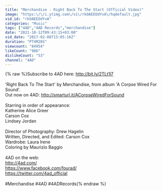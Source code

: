 ```yaml
---
title: "Merchandise - Right Back To The Start (Official Video)"
image: "https:\/\/i.ytimg.com\/vi\/rkOAEEOdYvA\/hqdefault.jpg"
vid_id: "rkOAEEOdYvA"
categories: "Music"
tags: ["4AD","4AD Records","merchandise"]
date: "2021-10-12T09:43:15+03:00"
vid_date: "2017-02-08T15:05:16Z"
duration: "PT4M20S"
viewcount: "84954"
likeCount: "986"
dislikeCount: "53"
channel: "4AD"
---
```

{% raw %}Subscribe to 4AD here: <a rel="nofollow" target="blank" href="http://bit.ly/2TLt1l7">http://bit.ly/2TLt1l7</a> <br /><br />'Right Back To The Start' by Merchandise, from album 'A Corpse Wired For Sound'.  <br />Out now on 4AD: <a rel="nofollow" target="blank" href="http://smarturl.it/ACorpseWiredForSound">http://smarturl.it/ACorpseWiredForSound</a><br /><br />Starring in order of appearance:<br />Katherine Alice Greer<br />Carson Cox<br />Lindsey Jordan<br /><br />Director of Photography: Drew Hagelin<br />Written, Directed, and Edited: Carson Cox<br />Wardrobe: Laura Irene<br />Coloring by Maurizio Baggio<br /><br />4AD on the web:<br /><a rel="nofollow" target="blank" href="http://4ad.com/">http://4ad.com/</a><br /><a rel="nofollow" target="blank" href="https://www.facebook.com/fourad/">https://www.facebook.com/fourad/</a><br /><a rel="nofollow" target="blank" href="https://twitter.com/4ad_official">https://twitter.com/4ad_official</a><br /><br />#Merchandise #4AD #4ADRecords{% endraw %}
